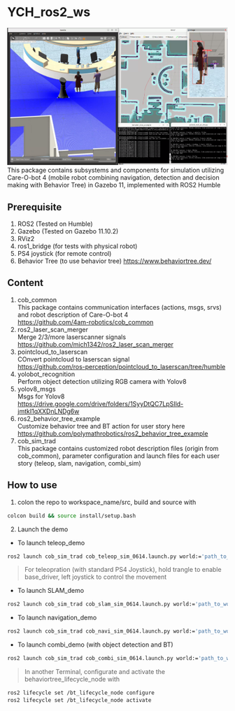 # YCH_ros2_ws
![demo simulation with cob4 model](https://github.com/ipa-ych/YCH_ros2_ws/blob/main/Media/Screenshots/HeadPic.png)
This package contains subsystems and components for simulation utilizing Care-O-bot 4 (mobile robot combining navigation, detection and decision making with Behavior Tree) in Gazebo 11, implemented with ROS2 Humble

## Prerequisite
1. ROS2 (Tested on Humble)
2. Gazebo (Tested on Gazebo 11.10.2)
3. RViz2
4. ros1_bridge (for tests with physical robot)
5. PS4 joystick (for remote control)
6. Behavior Tree (to use behavior tree) https://www.behaviortree.dev/

## Content
1. cob_common<br>
This package contains communication interfaces (actions, msgs, srvs) and robot description of Care-O-bot 4<br>
https://github.com/4am-robotics/cob_common 
2. ros2_laser_scan_merger<br>
Merge 2/3/more laserscanner signals<br>
https://github.com/mich1342/ros2_laser_scan_merger
3. pointcloud_to_laserscan<br>
COnvert pointcloud to laserscan signal<br>
https://github.com/ros-perception/pointcloud_to_laserscan/tree/humble
4. yolobot_recognition<br>
Perform object detection utilizing RGB camera with Yolov8
5. yolov8_msgs<br>
Msgs for Yolov8<br>
https://drive.google.com/drive/folders/1SyyDtQC7LpSIld-jmtkI1qXXDnLNDg6w
6. ros2_behavior_tree_example<br>
Customize behavior tree and BT action for user story here<br>
https://github.com/polymathrobotics/ros2_behavior_tree_example
7. cob_sim_trad<br>
This package contains customized robot description files (origin from cob_common), parameter configuration and launch files for each user story (teleop, slam, navigation, combi_sim)

## How to use
1. colon the repo to workspace_name/src, build and source with
```bash
colcon build && source install/setup.bash
```
2. Launch the demo
- To launch teleop_demo
```bash
ros2 launch cob_sim_trad cob_teleop_sim_0614.launch.py world:='path_to_world_file'
```
>For teleopration (with standard PS4 Joystick), hold trangle to enable base_driver, left joystick to control the movement
- To launch SLAM_demo
```bash
ros2 launch cob_sim_trad cob_slam_sim_0614.launch.py world:='path_to_world_file'
```
- To launch navigation_demo
```bash
ros2 launch cob_sim_trad cob_navi_sim_0614.launch.py world:='path_to_world_file'
```
- To launch combi_demo (with object detection and BT)
```bash
ros2 launch cob_sim_trad cob_combi_sim_0614.launch.py world:='path_to_world_file'
```
> In another Terminal, configurate and activate the behaviortree_lifecycle_node with 
```bash
ros2 lifecycle set /bt_lifecycle_node configure
ros2 lifecycle set /bt_lifecycle_node activate
```